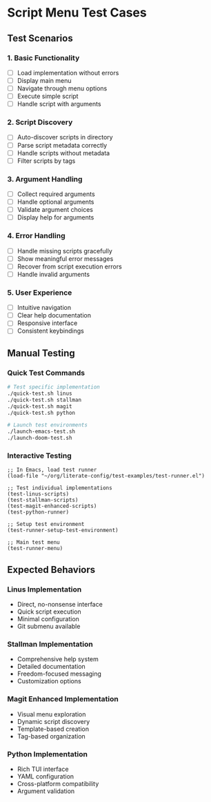# Script Menu Test Cases

## Test Scenarios

### 1. Basic Functionality
- [ ] Load implementation without errors
- [ ] Display main menu
- [ ] Navigate through menu options
- [ ] Execute simple script
- [ ] Handle script with arguments

### 2. Script Discovery
- [ ] Auto-discover scripts in directory
- [ ] Parse script metadata correctly
- [ ] Handle scripts without metadata
- [ ] Filter scripts by tags

### 3. Argument Handling
- [ ] Collect required arguments
- [ ] Handle optional arguments
- [ ] Validate argument choices
- [ ] Display help for arguments

### 4. Error Handling
- [ ] Handle missing scripts gracefully
- [ ] Show meaningful error messages
- [ ] Recover from script execution errors
- [ ] Handle invalid arguments

### 5. User Experience
- [ ] Intuitive navigation
- [ ] Clear help documentation
- [ ] Responsive interface
- [ ] Consistent keybindings

## Manual Testing

### Quick Test Commands
```bash
# Test specific implementation
./quick-test.sh linus
./quick-test.sh stallman
./quick-test.sh magit
./quick-test.sh python

# Launch test environments
./launch-emacs-test.sh
./launch-doom-test.sh
```

### Interactive Testing
```emacs-lisp
;; In Emacs, load test runner
(load-file "~/org/literate-config/test-examples/test-runner.el")

;; Test individual implementations
(test-linus-scripts)
(test-stallman-scripts)
(test-magit-enhanced-scripts)
(test-python-runner)

;; Setup test environment
(test-runner-setup-test-environment)

;; Main test menu
(test-runner-menu)
```

## Expected Behaviors

### Linus Implementation
- Direct, no-nonsense interface
- Quick script execution
- Minimal configuration
- Git submenu available

### Stallman Implementation
- Comprehensive help system
- Detailed documentation
- Freedom-focused messaging
- Customization options

### Magit Enhanced Implementation
- Visual menu exploration
- Dynamic script discovery
- Template-based creation
- Tag-based organization

### Python Implementation
- Rich TUI interface
- YAML configuration
- Cross-platform compatibility
- Argument validation
